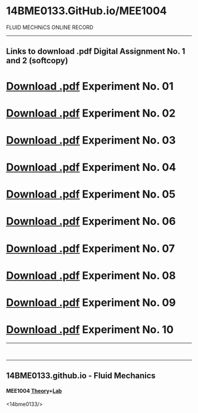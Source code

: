 # 14BME0133.GitHub.io/MEE1004
FLUID MECHNiCS ONLINE RECORD


---

## Links to download .pdf Digital Assignment No. 1 and 2 (softcopy)

# [Download .pdf](EX_01.pdf) Experiment No. 01
# [Download .pdf](EX_02.pdf) Experiment No. 02
# [Download .pdf](EX_03.pdf) Experiment No. 03
# [Download .pdf](EX_04.pdf) Experiment No. 04
# [Download .pdf](EX_05.pdf) Experiment No. 05
# [Download .pdf](EX_06.pdf) Experiment No. 06
# [Download .pdf](EX_07.pdf) Experiment No. 07
# [Download .pdf](EX_08.pdf) Experiment No. 08
# [Download .pdf](EX_09.pdf) Experiment No. 09
# [Download .pdf](EX_10.pdf) Experiment No. 10


---

<br>
<hr>

## 14BME0133.github.io - Fluid Mechanics 

#### MEE1004 [Theory](https://14bme0133.github.io/MEE1004/)+[Lab](https://14bme0133.github.io/MEE1004L/)
<14bme0133/>
